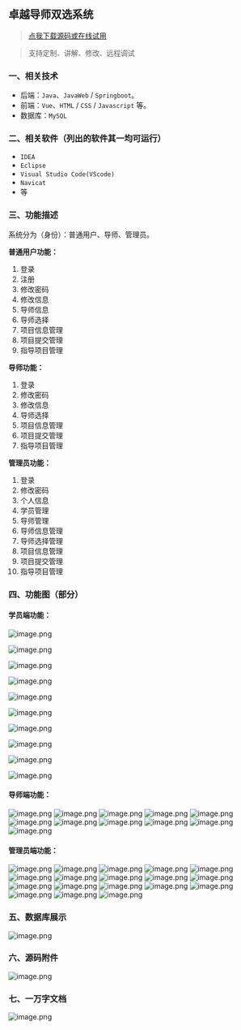 ## 卓越导师双选系统

> [点我下载源码或在线试用](https://www.notmaker.com/detail/5e4ee1f3176246ada2f4c798555fb683/ghb20250806) 

> 支持定制、讲解、修改、远程调试

### 一、相关技术
- 后端：`Java`、`JavaWeb` / `Springboot`。
- 前端：`Vue`、`HTML` / `CSS` / `Javascript` 等。
- 数据库：`MySQL`

### 二、相关软件（列出的软件其一均可运行）
- `IDEA`
- `Eclipse`
- `Visual Studio Code(VScode)`
- `Navicat`
- 等

### 三、功能描述
系统分为（身份）：普通用户、导师、管理员。

**普通用户功能：**
1. 登录
2. 注册
3. 修改密码
4. 修改信息
5. 导师信息
6. 导师选择
7. 项目信息管理
8. 项目提交管理
9. 指导项目管理



**导师功能：**
1. 登录
2. 修改密码
3. 修改信息
4. 导师选择
5. 项目信息管理
6. 项目提交管理
7. 指导项目管理

**管理员功能：**
1. 登录
2. 修改密码
3. 个人信息
4. 学员管理
5. 导师管理
6. 导师信息管理
7. 导师选择管理
8. 项目信息管理
9. 项目提交管理
10. 指导项目管理

### 四、功能图（部分）

#### 学员端功能：
![image.png](https://store.ptcc9.top/notmaker/user_upload/23e90a2b7e1a4a0d897ed19f76c3e366/2024-11-10%2017:59:21_image.png)

![image.png](https://store.ptcc9.top/notmaker/user_upload/23e90a2b7e1a4a0d897ed19f76c3e366/2024-11-10%2017:59:39_image.png)

![image.png](https://store.ptcc9.top/notmaker/user_upload/23e90a2b7e1a4a0d897ed19f76c3e366/2024-11-10%2018:02:19_image.png)

![image.png](https://store.ptcc9.top/notmaker/user_upload/23e90a2b7e1a4a0d897ed19f76c3e366/2024-11-10%2018:02:25_image.png)

![image.png](https://store.ptcc9.top/notmaker/user_upload/23e90a2b7e1a4a0d897ed19f76c3e366/2024-11-10%2018:02:32_image.png)

![image.png](https://store.ptcc9.top/notmaker/user_upload/23e90a2b7e1a4a0d897ed19f76c3e366/2024-11-10%2018:02:37_image.png)

![image.png](https://store.ptcc9.top/notmaker/user_upload/23e90a2b7e1a4a0d897ed19f76c3e366/2024-11-10%2018:02:43_image.png)

![image.png](https://store.ptcc9.top/notmaker/user_upload/23e90a2b7e1a4a0d897ed19f76c3e366/2024-11-10%2018:02:48_image.png)

![image.png](https://store.ptcc9.top/notmaker/user_upload/23e90a2b7e1a4a0d897ed19f76c3e366/2024-11-10%2018:02:54_image.png)

![image.png](https://store.ptcc9.top/notmaker/user_upload/23e90a2b7e1a4a0d897ed19f76c3e366/2024-11-10%2018:03:01_image.png)

#### 导师端功能：
![image.png](https://store.ptcc9.top/notmaker/user_upload/23e90a2b7e1a4a0d897ed19f76c3e366/2024-11-10%2018:05:20_image.png)
![image.png](https://store.ptcc9.top/notmaker/user_upload/23e90a2b7e1a4a0d897ed19f76c3e366/2024-11-10%2018:07:04_image.png)
![image.png](https://store.ptcc9.top/notmaker/user_upload/23e90a2b7e1a4a0d897ed19f76c3e366/2024-11-10%2018:07:10_image.png)
![image.png](https://store.ptcc9.top/notmaker/user_upload/23e90a2b7e1a4a0d897ed19f76c3e366/2024-11-10%2018:12:36_image.png)
![image.png](https://store.ptcc9.top/notmaker/user_upload/23e90a2b7e1a4a0d897ed19f76c3e366/2024-11-10%2018:12:41_image.png)
![image.png](https://store.ptcc9.top/notmaker/user_upload/23e90a2b7e1a4a0d897ed19f76c3e366/2024-11-10%2018:12:48_image.png)
![image.png](https://store.ptcc9.top/notmaker/user_upload/23e90a2b7e1a4a0d897ed19f76c3e366/2024-11-10%2018:12:53_image.png)
![image.png](https://store.ptcc9.top/notmaker/user_upload/23e90a2b7e1a4a0d897ed19f76c3e366/2024-11-10%2018:13:02_image.png)
![image.png](https://store.ptcc9.top/notmaker/user_upload/23e90a2b7e1a4a0d897ed19f76c3e366/2024-11-10%2018:13:07_image.png)
![image.png](https://store.ptcc9.top/notmaker/user_upload/23e90a2b7e1a4a0d897ed19f76c3e366/2024-11-10%2018:13:13_image.png)
![image.png](https://store.ptcc9.top/notmaker/user_upload/23e90a2b7e1a4a0d897ed19f76c3e366/2024-11-10%2018:13:20_image.png)


#### 管理员端功能：
![image.png](https://store.ptcc9.top/notmaker/user_upload/23e90a2b7e1a4a0d897ed19f76c3e366/2024-11-10%2018:13:51_image.png)
![image.png](https://store.ptcc9.top/notmaker/user_upload/23e90a2b7e1a4a0d897ed19f76c3e366/2024-11-10%2018:13:57_image.png)
![image.png](https://store.ptcc9.top/notmaker/user_upload/23e90a2b7e1a4a0d897ed19f76c3e366/2024-11-10%2018:14:05_image.png)
![image.png](https://store.ptcc9.top/notmaker/user_upload/23e90a2b7e1a4a0d897ed19f76c3e366/2024-11-10%2018:14:10_image.png)
![image.png](https://store.ptcc9.top/notmaker/user_upload/23e90a2b7e1a4a0d897ed19f76c3e366/2024-11-10%2018:14:17_image.png)
![image.png](https://store.ptcc9.top/notmaker/user_upload/23e90a2b7e1a4a0d897ed19f76c3e366/2024-11-10%2018:14:22_image.png)
![image.png](https://store.ptcc9.top/notmaker/user_upload/23e90a2b7e1a4a0d897ed19f76c3e366/2024-11-10%2018:14:30_image.png)
![image.png](https://store.ptcc9.top/notmaker/user_upload/23e90a2b7e1a4a0d897ed19f76c3e366/2024-11-10%2018:14:36_image.png)
![image.png](https://store.ptcc9.top/notmaker/user_upload/23e90a2b7e1a4a0d897ed19f76c3e366/2024-11-10%2018:14:42_image.png)
![image.png](https://store.ptcc9.top/notmaker/user_upload/23e90a2b7e1a4a0d897ed19f76c3e366/2024-11-10%2018:14:49_image.png)
![image.png](https://store.ptcc9.top/notmaker/user_upload/23e90a2b7e1a4a0d897ed19f76c3e366/2024-11-10%2018:14:55_image.png)
![image.png](https://store.ptcc9.top/notmaker/user_upload/23e90a2b7e1a4a0d897ed19f76c3e366/2024-11-10%2018:15:01_image.png)
![image.png](https://store.ptcc9.top/notmaker/user_upload/23e90a2b7e1a4a0d897ed19f76c3e366/2024-11-10%2018:15:07_image.png)
![image.png](https://store.ptcc9.top/notmaker/user_upload/23e90a2b7e1a4a0d897ed19f76c3e366/2024-11-10%2018:15:13_image.png)
![image.png](https://store.ptcc9.top/notmaker/user_upload/23e90a2b7e1a4a0d897ed19f76c3e366/2024-11-10%2018:15:19_image.png)
![image.png](https://store.ptcc9.top/notmaker/user_upload/23e90a2b7e1a4a0d897ed19f76c3e366/2024-11-10%2018:15:24_image.png)
![image.png](https://store.ptcc9.top/notmaker/user_upload/23e90a2b7e1a4a0d897ed19f76c3e366/2024-11-10%2018:15:32_image.png)
![image.png](https://store.ptcc9.top/notmaker/user_upload/23e90a2b7e1a4a0d897ed19f76c3e366/2024-11-10%2018:15:38_image.png)

### 五、数据库展示
![image.png](https://store.ptcc9.top/notmaker/user_upload/23e90a2b7e1a4a0d897ed19f76c3e366/2024-11-10%2018:15:51_image.png)

### 六、源码附件
![image.png](https://store.ptcc9.top/notmaker/user_upload/23e90a2b7e1a4a0d897ed19f76c3e366/2024-11-10%2018:17:31_image.png)

### 七、一万字文档
![image.png](https://store.ptcc9.top/notmaker/user_upload/23e90a2b7e1a4a0d897ed19f76c3e366/2024-11-10%2018:18:13_image.png)

